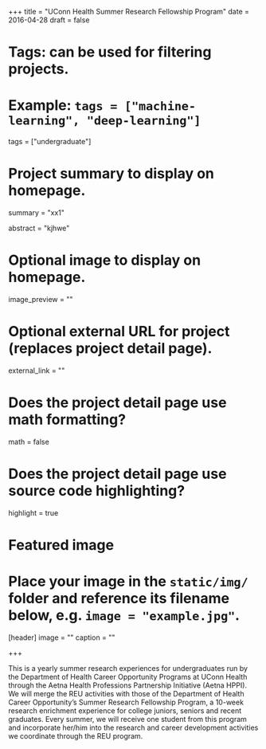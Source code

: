 +++
title = "UConn Health Summer Research Fellowship Program"
date = 2016-04-28
draft = false

# Tags: can be used for filtering projects.
# Example: `tags = ["machine-learning", "deep-learning"]`
tags = ["undergraduate"]

# Project summary to display on homepage.
summary = "xx1"

abstract = "kjhwe"

# Optional image to display on homepage.
image_preview = ""

# Optional external URL for project (replaces project detail page).
external_link = ""

# Does the project detail page use math formatting?
math = false

# Does the project detail page use source code highlighting?
highlight = true

# Featured image
# Place your image in the `static/img/` folder and reference its filename below, e.g. `image = "example.jpg"`.
[header]
image = ""
caption = ""

+++



This is a yearly summer research experiences for undergraduates run by the Department of Health Career Opportunity Programs at UConn Health through the Aetna Health Professions Partnership Initiative (Aetna HPPI). We will merge the REU activities with those of the Department of Health Career Opportunity’s Summer Research Fellowship Program, a 10-week research enrichment experience for college juniors, seniors and recent graduates. Every summer, we will receive one student from this program and incorporate her/him into the research and career development activities we coordinate through the REU program.